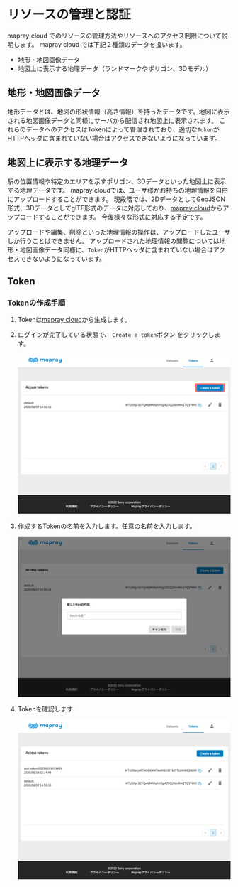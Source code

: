 <!---
title: "　リソースの管理と認証"
date: 2019-07-16T18:02:17+09:00
draft: false
description: "maprayJSの概要"
keywords: ["maprayJS", "ブラウザ", "3D地図", "レンダリング"]
type: overview
menu: main
bookShowToC: false
weight: 1020
--->

# リソースの管理と認証

mapray cloud でのリソースの管理方法やリソースへのアクセス制限について説明します。
mapray cloud では下記２種類のデータを扱います。
- 地形・地図画像データ
- 地図上に表示する地理データ（ランドマークやポリゴン、3Dモデル）



## 地形・地図画像データ
地形データとは、地図の形状情報（高さ情報）を持ったデータです。地図に表示される地図画像データと同様にサーバから配信され地図上に表示されます。
これらのデータへのアクセスはTokenによって管理されており、適切な`Token`がHTTPヘッダに含まれていない場合はアクセスできないようになっています。



## 地図上に表示する地理データ
駅の位置情報や特定のエリアを示すポリゴン、3Dデータといった地図上に表示する地理データです。
mapray cloudでは、ユーザ様がお持ちの地理情報を自由にアップロードすることができます。
現段階では、2DデータとしてGeoJSON形式、3DデータとしてglTF形式のデータに対応しており、[mapray cloud](https://cloud.mapray.com)からアップロードすることができます。
今後様々な形式に対応する予定です。

アップロードや編集、削除といった地理情報の操作は、アップロードしたユーザしか行うことはできません。
アップロードされた地理情報の閲覧については地形・地図画像データ同様に、`Token`がHTTPヘッダに含まれていない場合はアクセスできないようになっています。


## Token




### Tokenの作成手順
1. Tokenは[mapray cloud](https://cloud.mapray.com)から生成します。

2. ログインが完了している状態で、 `Create a token`ボタン をクリックします。

    ![「Create token」ボタンをクリック](images/screenshot-8-open-create-token-dialog-before.png-annotated.svg)

3. 作成するTokenの名前を入力します。任意の名前を入力します。

    ![Token(Key)名の入力](images/screenshot-9-open-create-token-dialog-after.png)

4. Tokenを確認します

    ![Tokenの確認](images/screenshot-15-update-token-after.png)
